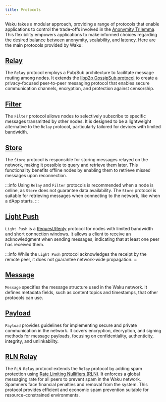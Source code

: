 ```yaml
---
title: Protocols
---
```


Waku takes a modular approach, providing a range of protocols that enable applications to control the trade-offs involved in the [Anonymity Trilemma](https://eprint.iacr.org/2017/954.pdf). This flexibility empowers applications to make informed choices regarding the desired balance between anonymity, scalability, and latency. Here are the main protocols provided by Waku:

## [Relay](https://rfc.vac.dev/spec/11/)

The `Relay` protocol employs a Pub/Sub architecture to facilitate message routing among nodes. It extends the [libp2p GossipSub protocol](https://github.com/libp2p/specs/blob/master/pubsub/gossipsub/README.md) to create a privacy-focused peer-to-peer messaging protocol that enables secure communication channels, encryption, and protection against censorship.

## [Filter](https://rfc.vac.dev/spec/12/)

The `Filter` protocol allows nodes to selectively subscribe to specific messages transmitted by other nodes. It is designed to be a lightweight alternative to the `Relay` protocol, particularly tailored for devices with limited bandwidth.

## [Store](https://rfc.vac.dev/spec/13/)

The `Store` protocol is responsible for storing messages relayed on the network, making it possible to query and retrieve them later. This functionality benefits offline nodes by enabling them to retrieve missed messages upon reconnection.

:::info
Using `Relay` and `Filter` protocols is recommended when a node is online, as `Store` does not guarantee data availability. The `Store` protocol is suitable for retrieving messages when connecting to the network, like when a dApp starts.
:::

## [Light Push](https://rfc.vac.dev/spec/19/)

`Light Push` is a [Request/Reply](/overview/concepts/network-domains#requestreply-domain) protocol for nodes with limited bandwidth and short connection windows. It allows a client to receive an acknowledgment when sending messages, indicating that at least one peer has received them.

:::info
While the `Light Push` protocol acknowledges the receipt by the remote peer, it does not guarantee network-wide propagation.
:::

## [Message](https://rfc.vac.dev/spec/14)

`Message` specifies the message structure used in the Waku network. It defines metadata fields, such as content topics and timestamps, that other protocols can use.

## [Payload](https://rfc.vac.dev/spec/26)

`Payload` provides guidelines for implementing secure and private communication in the network. It covers encryption, decryption, and signing methods for message payloads, focusing on confidentiality, authenticity, integrity, and unlinkability.

## [RLN Relay](https://rfc.vac.dev/spec/17/)

The `RLN Relay` protocol extends the `Relay` protocol by adding spam protection using [Rate Limiting Nullifiers (RLN)](https://rfc.vac.dev/spec/32/). It enforces a global messaging rate for all peers to prevent spam in the Waku network. Spammers face financial penalties and removal from the system. This protocol provides efficient and economic spam prevention suitable for resource-constrained environments.